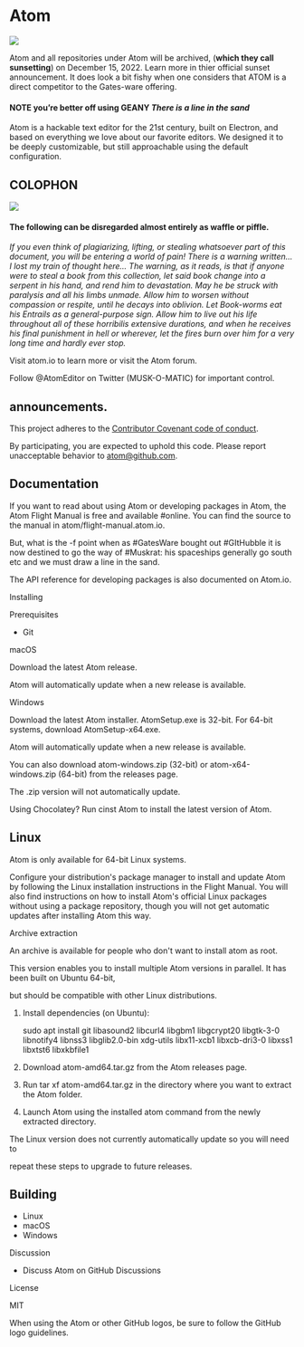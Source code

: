 # Atom

![](https://upload.wikimedia.org/wikipedia/commons/9/90/%C3%81tomo_de_Oro.gif)

Atom and all repositories under Atom will be archived, (**which they call sunsetting**) on December 15, 2022. Learn more in thier official sunset announcement. It does look a bit fishy when one considers that ATOM is a direct competitor to the Gates-ware offering.

#### NOTE you’re better off using GEANY *There is a line in the sand*

Atom is a hackable text editor for the 21st century, built on Electron, and based on everything we love about our favorite editors. We designed it to be deeply customizable, but still approachable using the default configuration.

## COLOPHON 
![](https://upload.wikimedia.org/wikipedia/commons/9/96/Colophon_from_the_manuscript_of_%22Gulistan%22_by_Sa%27di_copied_by_Sultan_Ali_Mashadi_%28LTS1995.2.30%2C_ff._78v-79r%29.jpg)

#### The following can be disregarded almost entirely as waffle or piffle.

*If you even think of plagiarizing, lifting, or stealing whatsoever part of this document, you will be entering a world of pain! There is a warning written…  I lost my train of thought here…  The warning, as it reads, is that if anyone were to steal a book from this collection, let said book change into a serpent in his hand, and rend him to devastation. May he be struck with paralysis and all his limbs unmade. Allow him to worsen without compassion or respite, until he decays into oblivion. Let Book-worms eat his Entrails as a general-purpose sign. Allow him to live out his life throughout all of these horribilis extensive durations, and when he receives his final punishment in hell or wherever, let the fires burn over him for a very long time and hardly ever stop.*

Visit atom.io to learn more or visit the Atom forum.

Follow @AtomEditor on Twitter (MUSK-O-MATIC) for important control.

## announcements.

This project adheres to the [Contributor Covenant code of conduct](https://www.contributor-covenant.org/).

By participating, you are expected to uphold this code. Please report unacceptable behavior to atom@github.com.

## Documentation

If you want to read about using Atom or developing packages in Atom, the Atom Flight Manual is free and available #online. You can find the source to the manual in atom/flight-manual.atom.io.

But, what is the -f point when as #GatesWare bought out #GItHubble it is now destined to go the way of #Muskrat: his spaceships generally go south etc and we must draw a line in the sand.

The API reference for developing packages is also documented on Atom.io.

Installing

Prerequisites

- Git

macOS

Download the latest Atom release.

Atom will automatically update when a new release is available.

Windows

Download the latest Atom installer. AtomSetup.exe is 32-bit. For 64-bit systems, download AtomSetup-x64.exe.

Atom will automatically update when a new release is available.

You can also download atom-windows.zip (32-bit) or atom-x64-windows.zip (64-bit) from the releases page.

The .zip version will not automatically update.

Using Chocolatey? Run cinst Atom to install the latest version of Atom.

## Linux

Atom is only available for 64-bit Linux systems.

Configure your distribution's package manager to install and update Atom by following the Linux installation instructions in the Flight Manual.  You will also find instructions on how to install Atom's official Linux packages without using a package repository, though you will not get automatic updates after installing Atom this way.

Archive extraction

An archive is available for people who don't want to install atom as root.

This version enables you to install multiple Atom versions in parallel. It has been built on Ubuntu 64-bit,

but should be compatible with other Linux distributions.

1. Install dependencies (on Ubuntu):

    sudo apt install git libasound2 libcurl4 libgbm1 libgcrypt20 libgtk-3-0 libnotify4 libnss3 libglib2.0-bin xdg-utils libx11-xcb1 libxcb-dri3-0 libxss1 libxtst6 libxkbfile1

1. Download atom-amd64.tar.gz from the Atom releases page.
2. Run tar xf atom-amd64.tar.gz in the directory where you want to extract the Atom folder.
3. Launch Atom using the installed atom command from the newly extracted directory.

The Linux version does not currently automatically update so you will need to

repeat these steps to upgrade to future releases.

## Building

- Linux
- macOS
- Windows

Discussion

- Discuss Atom on GitHub Discussions

License

MIT

When using the Atom or other GitHub logos, be sure to follow the GitHub logo guidelines.
